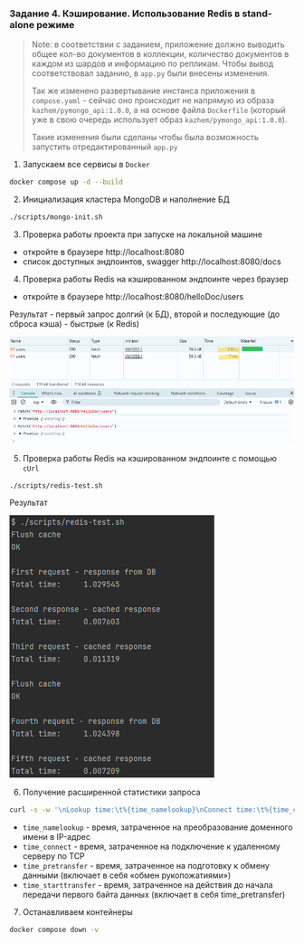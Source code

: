 ### Задание 4. Кэширование. Использование Redis в stand-alone режиме

> Note: в соответствии с заданием, приложение должно выводить общее кол-во документов в коллекции, количество документов в каждом из шардов и информацию по репликам. Чтобы вывод соответствовал заданию, в `app.py` были внесены изменения.
>
> Так же изменено развертывание инстанса приложения в `compose.yaml` - сейчас оно происходит не напрямую из образа `kazhem/pymongo_api:1.0.0`, а на основе файла `Dockerfile` (который уже в свою очередь использует образ `kazhem/pymongo_api:1.0.0`).
>
> Такие изменения были сделаны чтобы была возможность запустить отредактированный `app.py`

1. Запускаем все сервисы в `Docker`

```bash
docker compose up -d --build
```

2. Инициализация кластера MongoDB и наполнение БД 

```bash
./scripts/mongo-init.sh
```

3. Проверка работы проекта при запуске на локальной машине
- откройте в браузере http://localhost:8080
- список доступных эндпоинтов, swagger http://localhost:8080/docs

4. Проверка работы Redis на кэшированном эндпоинте через браузер
- откройте в браузере http://localhost:8080/helloDoc/users

Результат - первый запрос долгий (к БД), второй и последующие (до сброса кэша) - быстрые (к Redis)

![result.png](result_browser.png)

5. Проверка работы Redis на кэшированном эндпоинте с помощью `cUrl`

```bash
./scripts/redis-test.sh
```

Результат

![result.png](result_cli.png)

6. Получение расширенной статистики запроса

```bash
curl -s -w '\nLookup time:\t%{time_namelookup}\nConnect time:\t%{time_connect}\nPreXfer time:\t%{time_pretransfer}\nStartXfer time:\t%{time_starttransfer}\n\nTotal time:\t%{time_total}\n' -o /dev/nul "http://localhost:8080/helloDoc/users"
```

- `time_namelookup` - время, затраченное на преобразование доменного имени в IP-адрес
- `time_connect` - время, затраченное на подключение к удаленному серверу по TCP
- `time_pretransfer` - время, затраченное на подготовку к обмену данными (включает в себя «обмен рукопожатиями»)
- `time_starttransfer` - время, затраченное на действия до начала передачи первого байта данных (включает в себя time_pretransfer)

7. Останавливаем контейнеры

```bash
docker compose down -v
```




